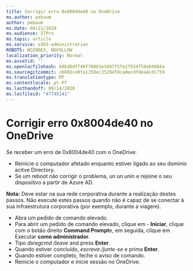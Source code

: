 ```yaml
---
title: Corrigir erro 0x8004de40 no OneDrive
ms.author: pebaum
author: pebaum
ms.date: 04/21/2020
ms.audience: ITPro
ms.topic: article
ms.service: o365-administration
ROBOTS: NOINDEX, NOFOLLOW
localization_priority: Normal
ms.assetid: ''
ms.openlocfilehash: b9bd6dff48f78063e3d47f5fe2f834f59eb9868a
ms.sourcegitcommit: c6692ce0fa1358ec3529e59ca0ecdfdea4cdc759
ms.translationtype: MT
ms.contentlocale: pt-PT
ms.lasthandoff: 09/14/2020
ms.locfileid: "47745141"
---
```

# <a name="fix-0x8004de40-error-in-onedrive"></a>Corrigir erro 0x8004de40 no OneDrive

Se receber um erro de 0x8004de40 com o OneDrive:

- Reinicie o computador afetado enquanto estiver ligado ao seu domínio acitve Directory.
- Se um reboot não corrigir o problema, un un unin e rejoine o seu dispositivo a partir de Azure AD. 

**Nota:** Deve estar na sua rede corporativa durante a realização destes passos. Não execute estes passos quando não é capaz de se conectar à sua infraestrutura corporativa (por exemplo, durante a viagem). 

- Abra um pedido de comando elevado. 
- Para abrir um pedido de comando elevado, clique em - **Iniciar**, clique com o botão direito **Command Prompt**e, em seguida, clique em Executar **como administrador**.
- Tipo *dsregcmd /leave* and press **Enter**.
- Quando estiver concluído, *escreva /junte-se* e prima **Enter**.
- Quando estiver completo, feche o aviso de comando.
- Reinicie o computador e inicie sessão no OneDrive.